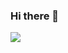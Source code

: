 ### Hi there 👋

<a href="https://bigstone-coding.tistory.com" target="_blank"><img src="https://img.shields.io/badge/Blog-3DDC84?style=flat-square&logo=Naver&logoColor=white"/></a>

<!--
**bigstone0/bigstone0** is a ✨ _special_ ✨ repository because its `README.md` (this file) appears on your GitHub profile.

Here are some ideas to get you started:

- 🔭 I’m currently working on ...
- 🌱 I’m currently learning ...
- 👯 I’m looking to collaborate on ...
- 🤔 I’m looking for help with ...
- 💬 Ask me about ...
- 📫 How to reach me: ...
- 😄 Pronouns: ...
- ⚡ Fun fact: ...
-->

